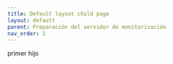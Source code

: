 ```yaml
---
title: Default layout child page
layout: default
parent: Preparación del servidor de monitorización
nav_order: 1
---
```

primer hijo